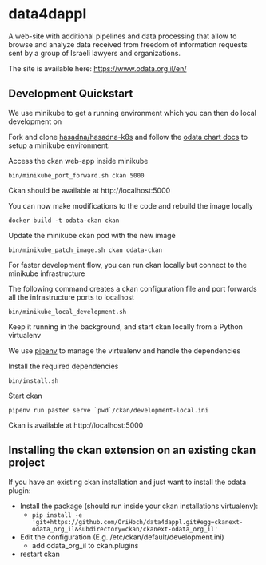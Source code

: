 # data4dappl

A web-site with additional pipelines and data processing that allow to browse and analyze data received from freedom of information requests sent by a group of Israeli lawyers and organizations.

The site is available here: https://www.odata.org.il/en/

## Development Quickstart

We use minikube to get a running environment which you can then do local development on

Fork and clone [hasadna/hasadna-k8s](https://github.com/hasadna/hasadna-k8s) and follow the [odata chart docs](https://github.com/hasadna/hasadna-k8s/blob/master/charts-external/odata/README.md) to setup a minikube environment.

Access the ckan web-app inside minikube

```
bin/minikube_port_forward.sh ckan 5000
```

Ckan should be available at http://localhost:5000

You can now make modifications to the code and rebuild the image locally

```
docker build -t odata-ckan ckan
```

Update the minikube ckan pod with the new image

```
bin/minikube_patch_image.sh ckan odata-ckan
```

For faster development flow, you can run ckan locally but connect to the minikube infrastructure

The following command creates a ckan configuration file and port forwards all the infrastructure ports to localhost

```
bin/minikube_local_development.sh
```

Keep it running in the background, and start ckan locally from a Python virtualenv

We use [pipenv](https://docs.pipenv.org/) to manage the virtualenv and handle the dependencies

Install the required dependencies

```
bin/install.sh
```

Start ckan

```
pipenv run paster serve `pwd`/ckan/development-local.ini
```

Ckan is available at http://localhost:5000

## Installing the ckan extension on an existing ckan project

If you have an existing ckan installation and just want to install the odata plugin:

* Install the package (should run inside your ckan installations virtualenv):
  * `pip install -e 'git+https://github.com/OriHoch/data4dappl.git#egg=ckanext-odata_org_il&subdirectory=ckan/ckanext-odata_org_il'`
* Edit the configuration (E.g. /etc/ckan/default/development.ini)
  * add odata_org_il to ckan.plugins
* restart ckan
